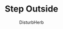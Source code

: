 ---
media: "images/rounds/round_1/step_outside.png"
media_type: image
type: art
title: Step Outside
author: [DisturbHerb]
desc: You'll be fine, it's only severe frostbite!
---